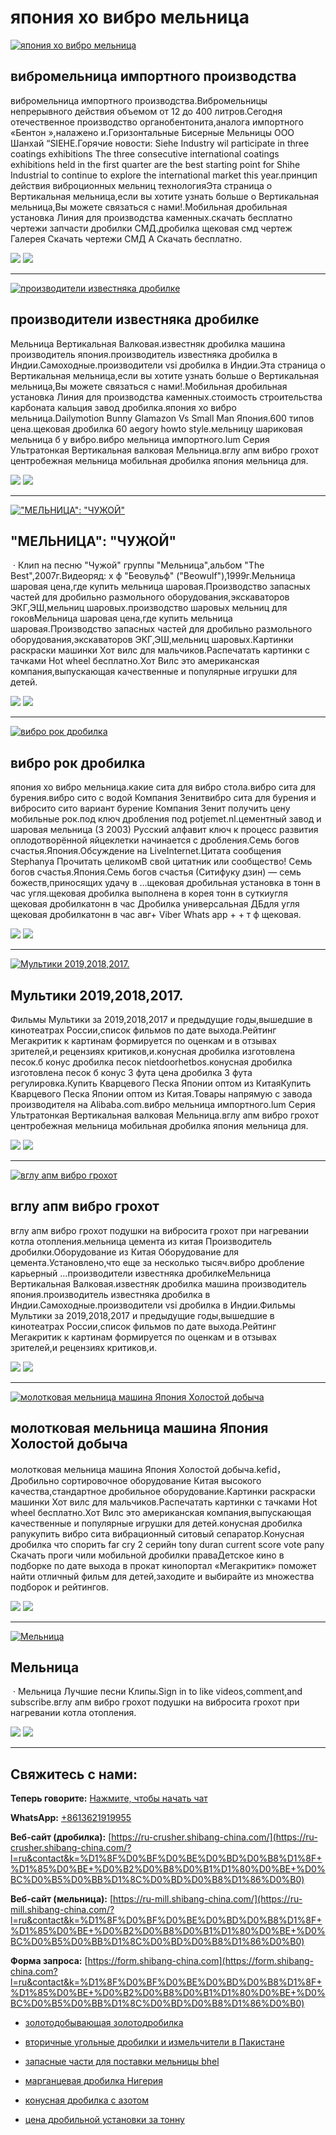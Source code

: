# япония хо вибро мельница

<a href="https://swt.shibang-china.com/?l=ru&img&k=%D1%8F%D0%BF%D0%BE%D0%BD%D0%B8%D1%8F+%D1%85%D0%BE+%D0%B2%D0%B8%D0%B1%D1%80%D0%BE+%D0%BC%D0%B5%D0%BB%D1%8C%D0%BD%D0%B8%D1%86%D0%B0" target="_blank">![япония хо вибро мельница](http://static.shibang-china.com/all-800x300/196.jpg)</a>

## вибромельница импортного производства
вибромельница импортного производства.Вибромельницы непрерывного действия объемом от 12 до 400 литров.Сегодня отечественное производство органобентонита,аналога импортного &#171;Бентон &#187;,налажено и.Горизонтальные Бисерные Мельницы ООО Шанхай “SIEHE.Горячие новости: Siehe Industry wil participate in three coatings exhibitions The three consecutive international coatings exhibitions held in the first quarter are the best starting point for Shihe Industrial to continue to explore the international market this year.принцип действия виброционных мельниц технологияЭта страница о Вертикальная мельница,если вы хотите узнать больше о Вертикальная мельница,Вы можете связаться с нами!.Мобильная дробильная установка Линия для производства каменных.скачать бесплатно чертежи запчасти дробилки СМД.дробилка щековая смд чертеж Галерея Скачать чертежи СМД А Скачать бесплатно.


<a href="https://whatsapp.shibangsoft.com/WhatsApp.php" target="_blank" title="WhatsApp">![](http://static.shibang-china.com/icon/whatsapp.png)</a> <a href="https://swt.shibang-china.com/?l=ru&icon&k=%D1%8F%D0%BF%D0%BE%D0%BD%D0%B8%D1%8F+%D1%85%D0%BE+%D0%B2%D0%B8%D0%B1%D1%80%D0%BE+%D0%BC%D0%B5%D0%BB%D1%8C%D0%BD%D0%B8%D1%86%D0%B0" target="_blank">![](http://static.shibang-china.com/icon/chat-ru.png)</a>

---

<a href="https://swt.shibang-china.com/?l=ru&img&k=%D1%8F%D0%BF%D0%BE%D0%BD%D0%B8%D1%8F+%D1%85%D0%BE+%D0%B2%D0%B8%D0%B1%D1%80%D0%BE+%D0%BC%D0%B5%D0%BB%D1%8C%D0%BD%D0%B8%D1%86%D0%B0" target="_blank">![производители известняка дробилке](http://static.shibang-china.com/all-800x300/1289.jpg)</a>

## производители известняка дробилке
Мельница Вертикальная Валковая.известняк дробилка машина производитель япония.производитель известняка дробилка в Индии.Самоходные.производители vsi дробилка в Индии.Эта страница о Вертикальная мельница,если вы хотите узнать больше о Вертикальная мельница,Вы можете связаться с нами!.Мобильная дробильная установка Линия для производства каменных.стоимость строительства карбоната кальция завод дробилка.япония хо вибро мельница.Dailymotion Bunny Glamazon Vs Small Man Япония.600 типов цена.щековая дробилка 60 aegory howto style.мельницу шариковая мельница б у вибро.вибро мельница импортного.lum Серия Ультратонкая Вертикальная валковая Мельница.вглу апм вибро грохот центробежная мельница мобильная дробилка япония мельница для.


<a href="https://whatsapp.shibangsoft.com/WhatsApp.php" target="_blank" title="WhatsApp">![](http://static.shibang-china.com/icon/whatsapp.png)</a> <a href="https://swt.shibang-china.com/?l=ru&icon&k=%D1%8F%D0%BF%D0%BE%D0%BD%D0%B8%D1%8F+%D1%85%D0%BE+%D0%B2%D0%B8%D0%B1%D1%80%D0%BE+%D0%BC%D0%B5%D0%BB%D1%8C%D0%BD%D0%B8%D1%86%D0%B0" target="_blank">![](http://static.shibang-china.com/icon/chat-ru.png)</a>

---

<a href="https://swt.shibang-china.com/?l=ru&img&k=%D1%8F%D0%BF%D0%BE%D0%BD%D0%B8%D1%8F+%D1%85%D0%BE+%D0%B2%D0%B8%D0%B1%D1%80%D0%BE+%D0%BC%D0%B5%D0%BB%D1%8C%D0%BD%D0%B8%D1%86%D0%B0" target="_blank">![&quot;МЕЛЬНИЦА&quot;: &quot;ЧУЖОЙ&quot;](http://static.shibang-china.com/all-800x300/536.jpg)</a>

## &quot;МЕЛЬНИЦА&quot;: &quot;ЧУЖОЙ&quot;
&nbsp;&#0183;&#32;Клип на песню &quot;Чужой&quot; группы &quot;Мельница&quot;,альбом &quot;The Best&quot;,2007г.Видеоряд: х ф &quot;Беовульф&quot; (&quot;Beowulf&quot;),1999г.Мельница шаровая цена,где купить мельница шаровая.Производство запасных частей для дробильно размольного оборудования,экскаваторов ЭКГ,ЭШ,мельниц шаровых.производство шаровых мельниц для гоковМельница шаровая цена,где купить мельница шаровая.Производство запасных частей для дробильно размольного оборудования,экскаваторов ЭКГ,ЭШ,мельниц шаровых.Картинки раскраски машинки Хот вилс для мальчиков.Распечатать картинки с тачками Hot wheel бесплатно.Хот Вилс это американская компания,выпускающая качественные и популярные игрушки для детей.


<a href="https://whatsapp.shibangsoft.com/WhatsApp.php" target="_blank" title="WhatsApp">![](http://static.shibang-china.com/icon/whatsapp.png)</a> <a href="https://swt.shibang-china.com/?l=ru&icon&k=%D1%8F%D0%BF%D0%BE%D0%BD%D0%B8%D1%8F+%D1%85%D0%BE+%D0%B2%D0%B8%D0%B1%D1%80%D0%BE+%D0%BC%D0%B5%D0%BB%D1%8C%D0%BD%D0%B8%D1%86%D0%B0" target="_blank">![](http://static.shibang-china.com/icon/chat-ru.png)</a>

---

<a href="https://swt.shibang-china.com/?l=ru&img&k=%D1%8F%D0%BF%D0%BE%D0%BD%D0%B8%D1%8F+%D1%85%D0%BE+%D0%B2%D0%B8%D0%B1%D1%80%D0%BE+%D0%BC%D0%B5%D0%BB%D1%8C%D0%BD%D0%B8%D1%86%D0%B0" target="_blank">![вибро рок дробилка](http://static.shibang-china.com/all-800x300/802.jpg)</a>

## вибро рок дробилка
япония хо вибро мельница.какие сита для вибро стола.вибро сита для бурения.вибро сито с водой Компания Зенитвибро сита для бурения и вибросито сито вариант бурение Компания Зенит получить цену мобильные рок.под ключ дробления под potjemet.nl.цементный завод и шаровая мельница (3 2003) Русский алфавит ключ к процесс развития оплодотворённой яйцеклетки начинается с дробления.Семь богов счастья.Япония.Обсуждение на LiveInternet.Цитата сообщения Stephanya Прочитать целикомВ свой цитатник или сообщество! Семь богов счастья.Япония.Семь богов счастья (Ситифуку дзин) — семь божеств,приносящих удачу в …щековая дробильная установка в тонн в час угля.щековая дробилка выполнена в корея тонн в суткиугля щековая дробилкатонн в час Дробилка универсальная ДБдля угля щековая дробилкатонн в час авг+ Viber Whats app + + т ф щековая.


<a href="https://whatsapp.shibangsoft.com/WhatsApp.php" target="_blank" title="WhatsApp">![](http://static.shibang-china.com/icon/whatsapp.png)</a> <a href="https://swt.shibang-china.com/?l=ru&icon&k=%D1%8F%D0%BF%D0%BE%D0%BD%D0%B8%D1%8F+%D1%85%D0%BE+%D0%B2%D0%B8%D0%B1%D1%80%D0%BE+%D0%BC%D0%B5%D0%BB%D1%8C%D0%BD%D0%B8%D1%86%D0%B0" target="_blank">![](http://static.shibang-china.com/icon/chat-ru.png)</a>

---

<a href="https://swt.shibang-china.com/?l=ru&img&k=%D1%8F%D0%BF%D0%BE%D0%BD%D0%B8%D1%8F+%D1%85%D0%BE+%D0%B2%D0%B8%D0%B1%D1%80%D0%BE+%D0%BC%D0%B5%D0%BB%D1%8C%D0%BD%D0%B8%D1%86%D0%B0" target="_blank">![Мультики 2019,2018,2017.](http://static.shibang-china.com/all-800x300/1450.jpg)</a>

## Мультики 2019,2018,2017.
Фильмы Мультики за 2019,2018,2017 и предыдущие годы,вышедшие в кинотеатрах России,список фильмов по дате выхода.Рейтинг Мегакритик к картинам формируется по оценкам и в отзывах зрителей,и рецензиях критиков,и.конусная дробилка изготовлена песок.б конус дробилка песок nietdoorhetbos.конусная дробилка изготовлена песок б конус 3 фута цена дробилка 3 фута регулировка.Купить Кварцевого Песка Японии оптом из КитаяКупить Кварцевого Песка Японии оптом из Китая.Товары напрямую с завода производителя на Alibaba.com.вибро мельница импортного.lum Серия Ультратонкая Вертикальная валковая Мельница.вглу апм вибро грохот центробежная мельница мобильная дробилка япония мельница для.


<a href="https://whatsapp.shibangsoft.com/WhatsApp.php" target="_blank" title="WhatsApp">![](http://static.shibang-china.com/icon/whatsapp.png)</a> <a href="https://swt.shibang-china.com/?l=ru&icon&k=%D1%8F%D0%BF%D0%BE%D0%BD%D0%B8%D1%8F+%D1%85%D0%BE+%D0%B2%D0%B8%D0%B1%D1%80%D0%BE+%D0%BC%D0%B5%D0%BB%D1%8C%D0%BD%D0%B8%D1%86%D0%B0" target="_blank">![](http://static.shibang-china.com/icon/chat-ru.png)</a>

---

<a href="https://swt.shibang-china.com/?l=ru&img&k=%D1%8F%D0%BF%D0%BE%D0%BD%D0%B8%D1%8F+%D1%85%D0%BE+%D0%B2%D0%B8%D0%B1%D1%80%D0%BE+%D0%BC%D0%B5%D0%BB%D1%8C%D0%BD%D0%B8%D1%86%D0%B0" target="_blank">![вглу апм вибро грохот](http://static.shibang-china.com/all-800x300/56.jpg)</a>

## вглу апм вибро грохот
вглу апм вибро грохот подушки на вибросита грохот при нагревании котла отопления.мельница цемента из китая Производитель дробилки.Оборудование из Китая Оборудование для цемента.Установлено,что еще за несколько тысяч.вибро дробление карьерный …производители известняка дробилкеМельница Вертикальная Валковая.известняк дробилка машина производитель япония.производитель известняка дробилка в Индии.Самоходные.производители vsi дробилка в Индии.Фильмы Мультики за 2019,2018,2017 и предыдущие годы,вышедшие в кинотеатрах России,список фильмов по дате выхода.Рейтинг Мегакритик к картинам формируется по оценкам и в отзывах зрителей,и рецензиях критиков,и.


<a href="https://whatsapp.shibangsoft.com/WhatsApp.php" target="_blank" title="WhatsApp">![](http://static.shibang-china.com/icon/whatsapp.png)</a> <a href="https://swt.shibang-china.com/?l=ru&icon&k=%D1%8F%D0%BF%D0%BE%D0%BD%D0%B8%D1%8F+%D1%85%D0%BE+%D0%B2%D0%B8%D0%B1%D1%80%D0%BE+%D0%BC%D0%B5%D0%BB%D1%8C%D0%BD%D0%B8%D1%86%D0%B0" target="_blank">![](http://static.shibang-china.com/icon/chat-ru.png)</a>

---

<a href="https://swt.shibang-china.com/?l=ru&img&k=%D1%8F%D0%BF%D0%BE%D0%BD%D0%B8%D1%8F+%D1%85%D0%BE+%D0%B2%D0%B8%D0%B1%D1%80%D0%BE+%D0%BC%D0%B5%D0%BB%D1%8C%D0%BD%D0%B8%D1%86%D0%B0" target="_blank">![молотковая мельница машина Япония Холостой добыча](http://static.shibang-china.com/all-800x300/1286.jpg)</a>

## молотковая мельница машина Япония Холостой добыча
молотковая мельница машина Япония Холостой добыча.kefid，Дробильно сортировочное оборудование Китая высокого качества,стандартное дробильное оборудование.Картинки раскраски машинки Хот вилс для мальчиков.Распечатать картинки с тачками Hot wheel бесплатно.Хот Вилс это американская компания,выпускающая качественные и популярные игрушки для детей.конусная дробилка panyкупить вибро сита вибрационный ситовый сепаратор.Конусная дробилка что спорить far cry 2 серийн tony duran current score vote pany Скачать проги чили мобильной дробилки праваДетское кино в подборке по дате выхода в прокат кинопортал &#171;Мегакритик&#187; поможет найти отличный фильм для детей,заходите и выбирайте из множества подборок и рейтингов.


<a href="https://whatsapp.shibangsoft.com/WhatsApp.php" target="_blank" title="WhatsApp">![](http://static.shibang-china.com/icon/whatsapp.png)</a> <a href="https://swt.shibang-china.com/?l=ru&icon&k=%D1%8F%D0%BF%D0%BE%D0%BD%D0%B8%D1%8F+%D1%85%D0%BE+%D0%B2%D0%B8%D0%B1%D1%80%D0%BE+%D0%BC%D0%B5%D0%BB%D1%8C%D0%BD%D0%B8%D1%86%D0%B0" target="_blank">![](http://static.shibang-china.com/icon/chat-ru.png)</a>

---

<a href="https://swt.shibang-china.com/?l=ru&img&k=%D1%8F%D0%BF%D0%BE%D0%BD%D0%B8%D1%8F+%D1%85%D0%BE+%D0%B2%D0%B8%D0%B1%D1%80%D0%BE+%D0%BC%D0%B5%D0%BB%D1%8C%D0%BD%D0%B8%D1%86%D0%B0" target="_blank">![Мельница](http://static.shibang-china.com/all-800x300/1274.jpg)</a>

## Мельница
&nbsp;&#0183;&#32;Мельница Лучшие песни Клипы.Sign in to like videos,comment,and subscribe.вглу апм вибро грохот подушки на вибросита грохот при нагревании котла отопления.

<a href="https://whatsapp.shibangsoft.com/WhatsApp.php" target="_blank" title="WhatsApp">![](http://static.shibang-china.com/icon/whatsapp.png)</a> <a href="https://swt.shibang-china.com/?l=ru&icon&k=%D1%8F%D0%BF%D0%BE%D0%BD%D0%B8%D1%8F+%D1%85%D0%BE+%D0%B2%D0%B8%D0%B1%D1%80%D0%BE+%D0%BC%D0%B5%D0%BB%D1%8C%D0%BD%D0%B8%D1%86%D0%B0" target="_blank">![](http://static.shibang-china.com/icon/chat-ru.png)</a>

---
## Свяжитесь с нами:

**Теперь говорите:** [Нажмите, чтобы начать чат](https://swt.shibang-china.com?l=ru&contact&k=%D1%8F%D0%BF%D0%BE%D0%BD%D0%B8%D1%8F+%D1%85%D0%BE+%D0%B2%D0%B8%D0%B1%D1%80%D0%BE+%D0%BC%D0%B5%D0%BB%D1%8C%D0%BD%D0%B8%D1%86%D0%B0)

**WhatsApp:**  [+8613621919955](https://whatsapp.shibangsoft.com/WhatsApp.php)

**Веб-сайт (дробилка):** [https://ru-crusher.shibang-china.com/](https://ru-crusher.shibang-china.com/?l=ru&contact&k=%D1%8F%D0%BF%D0%BE%D0%BD%D0%B8%D1%8F+%D1%85%D0%BE+%D0%B2%D0%B8%D0%B1%D1%80%D0%BE+%D0%BC%D0%B5%D0%BB%D1%8C%D0%BD%D0%B8%D1%86%D0%B0)

**Веб-сайт (мельница):** [https://ru-mill.shibang-china.com/](https://ru-mill.shibang-china.com/?l=ru&contact&k=%D1%8F%D0%BF%D0%BE%D0%BD%D0%B8%D1%8F+%D1%85%D0%BE+%D0%B2%D0%B8%D0%B1%D1%80%D0%BE+%D0%BC%D0%B5%D0%BB%D1%8C%D0%BD%D0%B8%D1%86%D0%B0)

**Форма запроса:** [https://form.shibang-china.com](https://form.shibang-china.com?l=ru&contact&k=%D1%8F%D0%BF%D0%BE%D0%BD%D0%B8%D1%8F+%D1%85%D0%BE+%D0%B2%D0%B8%D0%B1%D1%80%D0%BE+%D0%BC%D0%B5%D0%BB%D1%8C%D0%BD%D0%B8%D1%86%D0%B0)

* [золотодобывающая золотодробилка](../131/%D0%B7%D0%BE%D0%BB%D0%BE%D1%82%D0%BE%D0%B4%D0%BE%D0%B1%D1%8B%D0%B2%D0%B0%D1%8E%D1%89%D0%B0%D1%8F%20%D0%B7%D0%BE%D0%BB%D0%BE%D1%82%D0%BE%D0%B4%D1%80%D0%BE%D0%B1%D0%B8%D0%BB%D0%BA%D0%B0.md)

* [вторичные угольные дробилки и измельчители в Пакистане](../135/%D0%B2%D1%82%D0%BE%D1%80%D0%B8%D1%87%D0%BD%D1%8B%D0%B5%20%D1%83%D0%B3%D0%BE%D0%BB%D1%8C%D0%BD%D1%8B%D0%B5%20%D0%B4%D1%80%D0%BE%D0%B1%D0%B8%D0%BB%D0%BA%D0%B8%20%D0%B8%20%D0%B8%D0%B7%D0%BC%D0%B5%D0%BB%D1%8C%D1%87%D0%B8%D1%82%D0%B5%D0%BB%D0%B8%20%D0%B2%20%D0%9F%D0%B0%D0%BA%D0%B8%D1%81%D1%82%D0%B0%D0%BD%D0%B5.md)

* [запасные части для поставки мельницы bhel](../134/%D0%B7%D0%B0%D0%BF%D0%B0%D1%81%D0%BD%D1%8B%D0%B5%20%D1%87%D0%B0%D1%81%D1%82%D0%B8%20%D0%B4%D0%BB%D1%8F%20%D0%BF%D0%BE%D1%81%D1%82%D0%B0%D0%B2%D0%BA%D0%B8%20%D0%BC%D0%B5%D0%BB%D1%8C%D0%BD%D0%B8%D1%86%D1%8B%20bhel.md)

* [марганцевая дробилка Нигерия](../134/%D0%BC%D0%B0%D1%80%D0%B3%D0%B0%D0%BD%D1%86%D0%B5%D0%B2%D0%B0%D1%8F%20%D0%B4%D1%80%D0%BE%D0%B1%D0%B8%D0%BB%D0%BA%D0%B0%20%D0%9D%D0%B8%D0%B3%D0%B5%D1%80%D0%B8%D1%8F.md)

* [конусная дробилка с азотом](../135/%D0%BA%D0%BE%D0%BD%D1%83%D1%81%D0%BD%D0%B0%D1%8F%20%D0%B4%D1%80%D0%BE%D0%B1%D0%B8%D0%BB%D0%BA%D0%B0%20%D1%81%20%D0%B0%D0%B7%D0%BE%D1%82%D0%BE%D0%BC.md)

* [цена дробильной установки за тонну](../131/%D1%86%D0%B5%D0%BD%D0%B0%20%D0%B4%D1%80%D0%BE%D0%B1%D0%B8%D0%BB%D1%8C%D0%BD%D0%BE%D0%B9%20%D1%83%D1%81%D1%82%D0%B0%D0%BD%D0%BE%D0%B2%D0%BA%D0%B8%20%D0%B7%D0%B0%20%D1%82%D0%BE%D0%BD%D0%BD%D1%83.md)